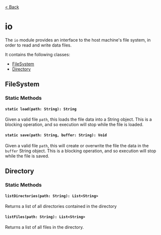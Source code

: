 [< Back](.)

io
================

The `io` module provides an interface to the host machine's file system, in order to read and write data files.

It contains the following classes:

* [FileSystem](#filesystem)
* [Directory](#directory)

## FileSystem

### Static Methods

#### `static load(path: String): String`
Given a valid file `path`, this loads the file data into a String object.
This is a blocking operation, and so execution will stop while the file is loaded.

#### `static save(path: String, buffer: String): Void`
Given a valid file `path`, this will create or overwrite the file the data in the `buffer` String object.
This is a blocking operation, and so execution will stop while the file is saved.

## Directory

### Static Methods
#### `listDirectories(path: String): List<String>`
Returns a list of all directories contained in the directory

#### `listFiles(path: String): List<String>`
Returns a list of all files in the directory.
